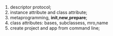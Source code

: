 1. descriptor protocol;
2. instance attribute and class attribute;
3. metaprogramming, __init__,__new__,__prepare__;
4. class attributes: bases, subclassess, mro,name
5. create project and app from command line;
